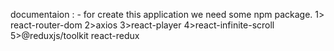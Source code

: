 documentaion : - for create this application we need some npm package.
1> react-router-dom
2>axios
3>react-player
4>react-infinite-scroll
5>@reduxjs/toolkit react-redux